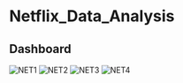 # Netflix_Data_Analysis
## Dashboard
![NET1](https://github.com/Sans9211/Netflix_Data_Analysis/assets/104644783/50f95923-0f97-4873-9655-394bea3a4ebb)
![NET2](https://github.com/Sans9211/Netflix_Data_Analysis/assets/104644783/ce1b2362-ee87-4e08-80d8-b68506959bcd)
![NET3](https://github.com/Sans9211/Netflix_Data_Analysis/assets/104644783/9824f82a-fb89-4936-bd92-33968475094a)
![NET4](https://github.com/Sans9211/Netflix_Data_Analysis/assets/104644783/c1bc32bf-fd7a-491d-bb34-8224b5b53f60)
